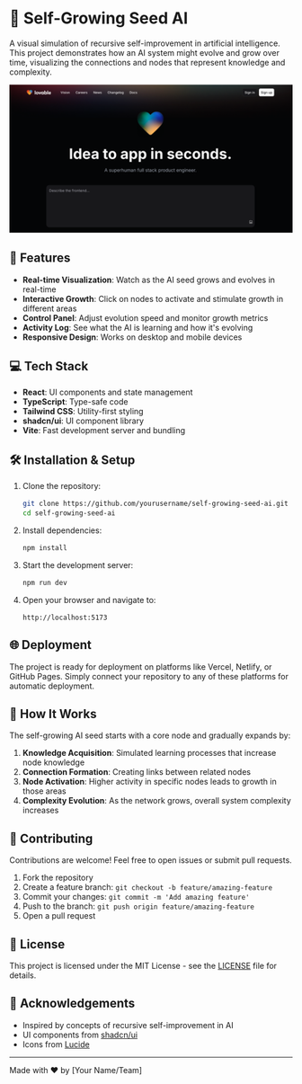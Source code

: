 
# 🌱 Self-Growing Seed AI

A visual simulation of recursive self-improvement in artificial intelligence. This project demonstrates how an AI system might evolve and grow over time, visualizing the connections and nodes that represent knowledge and complexity.

![Self-Growing Seed AI](public/og-image.png)

## 🚀 Features

- **Real-time Visualization**: Watch as the AI seed grows and evolves in real-time
- **Interactive Growth**: Click on nodes to activate and stimulate growth in different areas
- **Control Panel**: Adjust evolution speed and monitor growth metrics
- **Activity Log**: See what the AI is learning and how it's evolving
- **Responsive Design**: Works on desktop and mobile devices

## 💻 Tech Stack

- **React**: UI components and state management
- **TypeScript**: Type-safe code
- **Tailwind CSS**: Utility-first styling
- **shadcn/ui**: UI component library
- **Vite**: Fast development server and bundling

## 🛠️ Installation & Setup

1. Clone the repository:
   ```bash
   git clone https://github.com/yourusername/self-growing-seed-ai.git
   cd self-growing-seed-ai
   ```

2. Install dependencies:
   ```bash
   npm install
   ```

3. Start the development server:
   ```bash
   npm run dev
   ```

4. Open your browser and navigate to:
   ```
   http://localhost:5173
   ```

## 🌐 Deployment

The project is ready for deployment on platforms like Vercel, Netlify, or GitHub Pages. Simply connect your repository to any of these platforms for automatic deployment.

## 📖 How It Works

The self-growing AI seed starts with a core node and gradually expands by:

1. **Knowledge Acquisition**: Simulated learning processes that increase node knowledge
2. **Connection Formation**: Creating links between related nodes
3. **Node Activation**: Higher activity in specific nodes leads to growth in those areas
4. **Complexity Evolution**: As the network grows, overall system complexity increases

## 🤝 Contributing

Contributions are welcome! Feel free to open issues or submit pull requests.

1. Fork the repository
2. Create a feature branch: `git checkout -b feature/amazing-feature`
3. Commit your changes: `git commit -m 'Add amazing feature'`
4. Push to the branch: `git push origin feature/amazing-feature`
5. Open a pull request

## 📜 License

This project is licensed under the MIT License - see the [LICENSE](LICENSE) file for details.

## 🙏 Acknowledgements

- Inspired by concepts of recursive self-improvement in AI
- UI components from [shadcn/ui](https://ui.shadcn.com/)
- Icons from [Lucide](https://lucide.dev/)

---

Made with ❤️ by [Your Name/Team]
